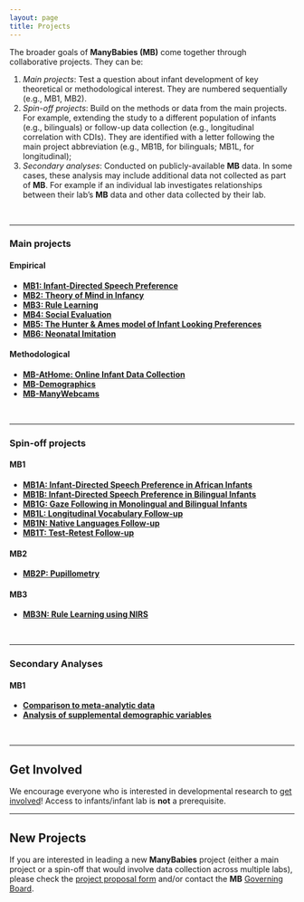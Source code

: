 ```yaml
---
layout: page
title: Projects
---
```


The broader goals of **ManyBabies (MB)** come together through collaborative projects. They can be:

1. *Main projects*: Test a question about infant development of key theoretical or methodological interest. They are numbered sequentially (e.g., MB1, MB2).
2. *Spin-off projects*: Build on the methods or data from the main projects. For example, extending the study to a different population of infants (e.g., bilinguals) or follow-up data collection (e.g., longitudinal correlation with CDIs). They are identified with a letter following the main project abbreviation (e.g., MB1B, for bilinguals; MB1L, for longitudinal);
3. *Secondary analyses*: Conducted on publicly-available **MB** data. In some cases, these analysis may include additional data not collected as part of **MB**. For example if an individual lab investigates relationships between their lab’s **MB** data and other data collected by their lab.

<br>

***

### Main projects

#### Empirical
* [**MB1: Infant-Directed Speech Preference**]({{site.baseurl}}/MB1/)
* [**MB2: Theory of Mind in Infancy** ]({{site.baseurl}}/MB2/)
* [**MB3: Rule Learning**]({{site.baseurl}}/MB3/)
* [**MB4: Social Evaluation**]({{site.baseurl}}/MB4/)
* [**MB5: The Hunter & Ames model of Infant Looking Preferences**]({{site.baseurl}}/MB5/)
* [**MB6: Neonatal Imitation**]({{site.baseurl}}/MB6/)

#### Methodological
* [**MB-AtHome: Online Infant Data Collection**]({{site.baseurl}}/MB-AtHome/)
* [**MB-Demographics**]({{site.baseurl}}/MB-demographics/)
* [**MB-ManyWebcams**]({{site.baseurl}}/MB-ManyWebcams/)

<br>

***

### Spin-off projects

#### MB1
* [**MB1A: Infant-Directed Speech Preference in African Infants**]({{site.baseurl}}/MB1A/)  
* [**MB1B: Infant-Directed Speech Preference in Bilingual Infants**]({{site.baseurl}}/MB1B/)  
* [**MB1G: Gaze Following in Monolingual and Bilingual Infants**]({{site.baseurl}}/MB1G/)
* [**MB1L: Longitudinal Vocabulary Follow-up**]({{site.baseurl}}/MB1L/)    
* [**MB1N: Native Languages Follow-up**]({{site.baseurl}}/MB1N/)    
* [**MB1T: Test-Retest Follow-up**]({{site.baseurl}}/MB1T/)  

#### MB2
* [**MB2P: Pupillometry**]({{site.baseurl}}/MB2P/)

#### MB3
* [**MB3N: Rule Learning using NIRS**]({{site.baseurl}}/MB3N/)    

<br>

***

### Secondary Analyses

#### MB1
* [**Comparison to meta-analytic data**]({{site.baseurl}}/MB1SA/)
* [**Analysis of supplemental demographic variables**]({{site.baseurl}}/MB1SA/)

<br>

***

## Get Involved 
We encourage everyone who is interested in developmental research to [get involved]({{site.baseurl}}/get_involved/)! Access to infants/infant lab is **not** a prerequisite.

***

## New Projects
If you are interested in leading a new **ManyBabies** project (either a main project or a spin-off that would involve data collection across multiple labs), please check the [project proposal form](https://docs.google.com/document/d/1kbnK2us2Svfcf7X4TAI5YUw3_duUNAQoYINTuuWr1Jw/edit) and/or contact the **MB** [Governing Board](mailto:manybabies-gb@mailman.stanford.edu).
